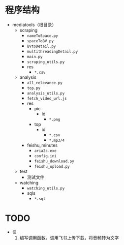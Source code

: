 # 程序结构
- mediatools（根目录）
    - scraping
        - `nameToSpace.py`
        - `spaceToBV.py`
        - `BVtoDetail.py`
        - `multithreadingDetail.py`
        - `main.py`
        - `scraping_utils.py`
        - res
            - `*.csv`
    - analysis
        - `all_relevance.py`
        - `top.py`
        - `analysis_utils.py`
        - `fetch_video_url.js`
        - res
            - pic
                - id
                    - `*.png`
            - top
                - id
                    - `*.csv`
                    - `*.mp3/4`
        - feishu_minutes
            - `aria2c.exe`
            - `config.ini`
            - `feishu_download.py`
            - `feishu_upload.py`
    - test
        - 测试文件
    - watching
        - `watching_utils.py`
        - sqls
            - `*.sql`

# TODO
- [x] 1. 编写调用函数，调用飞书上传下载，将音频转为文字


